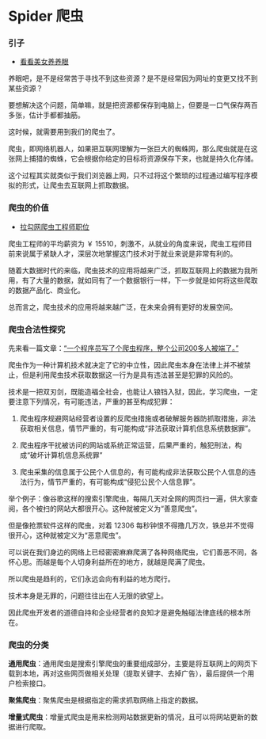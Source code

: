 # Spider 爬虫

### 引子

* [看看美女养养眼](http://wuming3175.lofter.com/)

养眼吧，是不是经常苦于寻找不到这些资源？是不是经常因为网址的变更又找不到某些资源？

要想解决这个问题，简单嘛，就是把资源都保存到电脑上，但要是一口气保存两百多张，估计手都都抽筋。

这时候，就需要用到我们的爬虫了。

爬虫，即网络机器人，如果把互联网理解为一张巨大的蜘蛛网，那么爬虫就是在这张网上捕猎的蜘蛛，它会根据你给定的目标将资源保存下来，也就是持久化存储。

这个过程其实就类似于我们浏览器上网，只不过将这个繁琐的过程通过编写程序模拟的形式，让爬虫去互联网上抓取数据。

### 爬虫的价值

* [拉勾网爬虫工程师职位](https://www.lagou.com/jobs/list_%E7%88%AC%E8%99%AB?labelWords=&fromSearch=true&suginput=)


爬虫工程师的平均薪资为 ￥ 15510，刺激不，从就业的角度来说，爬虫工程师目前来说属于紧缺人才，深层次地掌握这门技术对于就业来说是非常有利的。

随着大数据时代的来临，爬虫技术的应用将越来广泛，抓取互联网上的数据为我所用，有了大量的数据，就如同有了一个数据银行一样，下一步就是如何将这些爬取的数据产品化、商业化。

总而言之，爬虫技术的应用将越来越广泛，在未来会拥有更好的发展空间。

### 爬虫合法性探究

先来看一篇文章：[“一个程序员写了个爬虫程序，整个公司200多人被端了。”](blog/只因写了一段爬虫，公司200多人被抓！.md)

爬虫作为一种计算机技术就决定了它的中立性，因此爬虫本身在法律上并不被禁止，但是利用爬虫技术获取数据这一行为是具有违法甚至是犯罪的风险的。

技术是一把双刃剑，既能造福全社会，也能让人锒铛入狱，因此，学习爬虫，一定要注意下列情况，有可能违法，严重的甚至构成犯罪：

1. 爬虫程序规避网站经营者设置的反爬虫措施或者破解服务器防抓取措施，非法获取相关信息，情节严重的，有可能构成“非法获取计算机信息系统数据罪”。

2. 爬虫程序干扰被访问的网站或系统正常运营，后果严重的，触犯刑法，构成“破坏计算机信息系统罪”

3. 爬虫采集的信息属于公民个人信息的，有可能构成非法获取公民个人信息的违法行为，情节严重的，有可能构成“侵犯公民个人信息罪”。

举个例子：像谷歌这样的搜索引擎爬虫，每隔几天对全网的网页扫一遍，供大家查阅，各个被扫的网站大都很开心。这种就被定义为“善意爬虫”。

但是像抢票软件这样的爬虫，对着 12306 每秒钟恨不得撸几万次，铁总并不觉得很开心，这种就被定义为“恶意爬虫”。

可以说在我们身边的网络上已经密密麻麻爬满了各种网络爬虫，它们善恶不同，各怀心思。而越是每个人切身利益所在的地方，就越是爬满了爬虫。

所以爬虫是趋利的，它们永远会向有利益的地方爬行。

技术本身是无罪的，问题往往出在人无限的欲望上。

因此爬虫开发者的道德自持和企业经营者的良知才是避免触碰法律底线的根本所在。

### 爬虫的分类

**通用爬虫**：通用爬虫是搜索引擎爬虫的重要组成部分，主要是将互联网上的网页下载到本地，再对这些网页做相关处理（提取关键字、去掉广告），最后提供一个用户检索接口。

**聚焦爬虫**：聚焦爬虫是根据指定的需求抓取网络上指定的数据。

**增量式爬虫**：增量式爬虫是用来检测网站数据更新的情况，且可以将网站更新的数据进行爬取。

